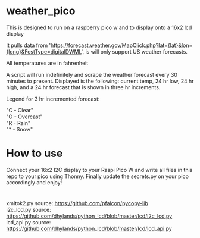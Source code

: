 # weather_pico

This is designed to run on a raspberry pico w and to display onto a 16x2 lcd display

It pulls data from 'https://forecast.weather.gov/MapClick.php?lat={lat}&lon={long}&FcstType=digitalDWML', is will only support US weather forecasts.

All temperatures are in fahrenheit

A script will run indefinitely and scrape the weather forecast every 30 minutes to present. Displayed is the following: current temp, 24 hr low, 24 hr high, and a 24 hr forecast that is shown in three hr increments.

Legend for 3 hr incremented forecast:

"C - Clear"<br>
"O - Overcast"<br>
"R - Rain"<br>
"* - Snow"

#
# How to use
Connect your 16x2 I2C display to your Raspi Pico W and write all files in this repo to your pico using Thonny.
Finally update the secrets.py on your pico accordingly and enjoy!

#
xmltok2.py source: https://github.com/pfalcon/pycopy-lib<br>
i2c_lcd.py source: https://github.com/dhylands/python_lcd/blob/master/lcd/i2c_lcd.py<br>
lcd_api.py source: https://github.com/dhylands/python_lcd/blob/master/lcd/lcd_api.py
